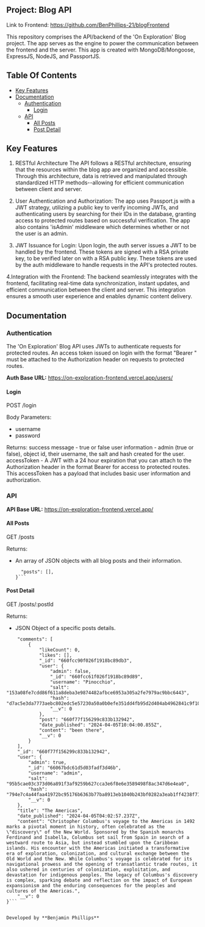 ## Project: Blog API

Link to Frontend: https://github.com/BenPhillips-21/blogFrontend

This repository comprises the API/backend of the 'On Exploration' Blog project. The app serves as the engine to power the communication between the frontend and the server. This app is created with MongoDB/Mongoose, ExpressJS, NodeJS, and PassportJS.

## Table Of Contents

- [Key Features](#key-features)
- [Documentation](#documentation)
    - [Authentication](#authentication)
        - [Login](#login)
    - [API](#api)
        - [All Posts](#all-posts)
        - [Post Detail](#post-detail)

## Key Features

1. RESTful Architecture The API follows a RESTful architecture, ensuring that the resources within the blog app are organized and accessible. Through this architecture, data is retrieved and manipulated through standardized HTTP methods--allowing for efficient communication between client and server.

2. User Authentication and Authorization: The app uses Passport.js with a JWT strategy, utilizing a public key to verify incoming JWTs, and authenticating users by searching for their IDs in the database, granting access to protected routes based on successful verification. The app also contains 'isAdmin' middleware which determines whether or not the user is an admin.
 
3. JWT Issuance for Login: Upon login, the auth server issues a JWT to be handled by the frontend. These tokens are signed with a RSA private key, to be verified later on with a RSA public key. These tokens are used by the auth middleware to handle requests in the API's protected routes.

4.Integration with the Frontend: The backend seamlessly integrates with the frontend, facilitating real-time data synchronization, instant updates, and efficient communication between the client and server. This integration ensures a smooth user experience and enables dynamic content delivery.

## Documentation

### Authentication

The 'On Exploration' Blog API uses JWTs to authenticate requests for protected routes. An access token issued on login with the format "Bearer <token>" must be attached to the Authorization header on requests to protected routes.

**Auth Base URL:**  https://on-exploration-frontend.vercel.app/users/

#### Login

POST /login 

Body Parameters:
- username
- password

Returns:
success message - true or false
user information - admin (true or false), object id, their username, the salt and hash created for the user. 
accessToken - A JWT with a 24 hour expiration that you can attach to the Authorization header in the format Bearer <token> for access to protected routes. This accessToken has a payload that includes basic user information and authorization.

### API

**API Base URL:** https://on-exploration-frontend.vercel.app/

#### All Posts

GET /posts

Returns:
- An array of JSON objects with all blog posts and their information.
  ```{
    "posts": [], 
  }```

#### Post Detail

GET /posts/:postId

Returns:
- JSON Object of a specific posts details.
```{
    "comments": [
        {
            "likeCount": 0,
            "likes": [],
            "_id": "660fcc90f026f1918bc89db3",
            "user": {
                "admin": false,
                "_id": "660fcc61f026f1918bc89d89",
                "username": "Pinocchio",
                "salt": "153a08fe7cdd86f611a8deba3e9874482afbce6953a305a2fe7979ac9bbc6443",
                "hash": "d7ac5e3da7773aebc802edc5e57230a50a0b0efe351dd4fb95d2d404ab4962841c9f108c6f6ad14a85b6a882376553139af544cd8ba95a507716813ecac48b4a",
                "__v": 0
            },
            "post": "660f77f156299c833b132942",
            "date_published": "2024-04-05T10:04:00.855Z",
            "content": "been there",
            "__v": 0
        }
    ],
    "_id": "660f77f156299c833b132942",
    "user": {
        "admin": true,
        "_id": "66067bdc61d5d03fadf3d46b",
        "username": "admin",
        "salt": "95b5cae03c373d06a891f3af9259b627cca3e6f8e6e3589498f8ac347d6e4ea0",
        "hash": "794e7c4a44faa41972bc95176b6363b77ba8913eb1040b243bf0282a3eab1ff4238f71f4f8cf0fdd4e3639ccf285daf3fca7e725cb3426a515446da9cbd34414",
        "__v": 0
    },
    "title": "The Americas",
    "date_published": "2024-04-05T04:02:57.237Z",
    "content": "Christopher Columbus's voyage to the Americas in 1492 marks a pivotal moment in history, often celebrated as the \"discovery\" of the New World. Sponsored by the Spanish monarchs Ferdinand and Isabella, Columbus set sail from Spain in search of a westward route to Asia, but instead stumbled upon the Caribbean islands. His encounter with the Americas initiated a transformative era of exploration, colonization, and cultural exchange between the Old World and the New. While Columbus's voyage is celebrated for its navigational prowess and the opening of transatlantic trade routes, it also ushered in centuries of colonization, exploitation, and devastation for indigenous peoples. The legacy of Columbus's discovery is complex, sparking debate and reflection on the impact of European expansionism and the enduring consequences for the peoples and cultures of the Americas.",
    "__v": 0
}```


Developed by **Benjamin Phillips**
